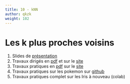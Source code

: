 ```yaml
---
title: 10 - kNN
author: qkzk
weight: 102
---
```


# Les k plus proches voisins


1. Slides de [présentation](/uploads/docsnsi/algo/knn/1_slides.pdf)
2. Travaux dirigés en [pdf](/uploads/docsnsi/algo/knn/2_td.pdf) et sur le [site](td)
3. Travaux pratiques en [pdf](/uploads/docsnsi/algo/knn/il_knn.pdf) sur le [site](tp)
4. Travaux pratiques sur les pokemon sur [github](https://github.com/qkzk/data_colab/tree/master/nsi/algo/knn/pokemon)
5. Travaux pratiques complet sur les Iris à nouveau (colab)
